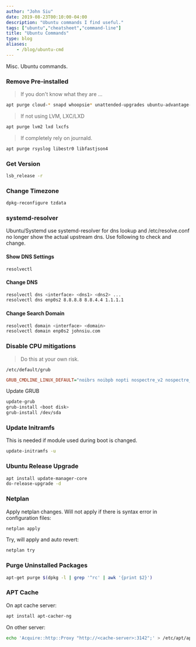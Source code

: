 ```yaml
---
author: "John Siu"
date: 2019-08-23T00:10:00-04:00
description: "Ubuntu commands I find useful."
tags: ["ubuntu","cheatsheet","command-line"]
title: "Ubuntu Commands"
type: blog
aliases:
    - /blog/ubuntu-cmd
---
```

Misc. Ubuntu commands.
<!--more-->
### Remove Pre-installed

> If you don't know what they are ...

```sh
apt purge cloud-* snapd whoopsie* unattended-upgrades ubuntu-advantage-tools
```

> If not using LVM, LXC/LXD

```sh
apt purge lvm2 lxd lxcfs
```

> If completely rely on journald.

```sh
apt purge rsyslog libestr0 libfastjson4
```

### Get Version

```sh
lsb_release -r
```

### Change Timezone

```sh
dpkg-reconfigure tzdata
```

### systemd-resolver

Ubuntu/Systemd use systemd-resolver for dns lookup and /etc/resolve.conf no longer show the actual upstream dns. Use following to check and change.

#### Show DNS Settings

```sh
resolvectl
```

#### Change DNS

```sh
resolvectl dns <interface> <dns1> <dns2> ...
resolvectl dns enp0s2 8.8.8.8 8.8.4.4 1.1.1.1
```

#### Change Search Domain

```sh
resolvectl domain <interface> <domain>
resolvectl domain enp0s2 johnsiu.com
```

### Disable CPU mitigations

> Do this at your own risk.

`/etc/default/grub`

```ini
GRUB_CMDLINE_LINUX_DEFAULT="noibrs noibpb nopti nospectre_v2 nospectre_v1 l1tf=off nospec_store_bypass_disable no_stf_barrier mds=off mitigations=off"
```

Update GRUB

```sh
update-grub
grub-install <boot disk>
grub-install /dev/sda
```

### Update Initramfs

This is needed if module used during boot is changed.

```sh
update-initramfs -u
```

### Ubuntu Release Upgrade

```sh
apt install update-manager-core
do-release-upgrade -d
```

### Netplan

Apply netplan changes. Will not apply if there is syntax error in configuration files:

```sh
netplan apply
```

Try, will apply and auto revert:

```sh
netplan try
```

### Purge Uninstalled Packages

```sh
apt-get purge $(dpkg -l | grep '^rc' | awk '{print $2}')
```

### APT Cache

On apt cache server:

```sh
apt install apt-cacher-ng
```

On other server:

```sh
echo 'Acquire::http::Proxy "http://<cache-server>:3142";' > /etc/apt/apt.conf.d/00proxy
```
